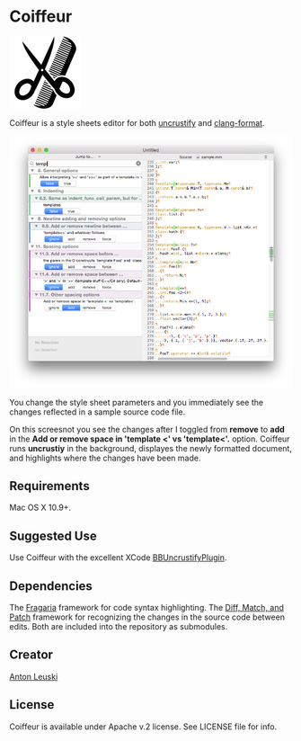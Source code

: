 # Coiffeur

![Coiffeur icon](images/scissors-128.png)

Coiffeur is a style sheets editor for both [uncrustify](http://uncrustify.sourceforge.net) and [clang-format](http://clang.llvm.org/docs/ClangFormat.html).   

![screenshot](images/screenshot.png)

You change the style sheet parameters and you immediately see the changes reflected in a sample source code file. 

On this screesnot you see the changes after I toggled from **remove** to **add** in the **Add or remove space in 'template <' vs 'template<'.** option. Coiffeur runs **uncrustiy** in the background, displayes the newly formatted document, and highlights where the changes have been made. 

## Requirements

Mac OS X 10.9+.

## Suggested Use

Use Coiffeur with the excellent XCode [BBUncrustifyPlugin](https://github.com/benoitsan/BBUncrustifyPlugin-Xcode).

## Dependencies

The [Fragaria](http://www.mugginsoft.com/code/fragaria) framework for code syntax highlighting. The [Diff, Match, and Patch](https://github.com/JanX2/google-diff-match-patch-Objective-C) framework for recognizing the changes in the source code between edits. Both are included into the repository as submodules.

## Creator 

[Anton Leuski](https://github.com/leuski)

## License

Coiffeur is available under Apache v.2 license. See LICENSE file for info.

 